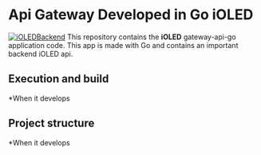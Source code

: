 # Api Gateway Developed in Go iOLED

[![iOLEDBackend](https://img.shields.io/badge/iOLED-Backend-%23783578.svg)](https://www.ioled.cl/)
This repository contains the **iOLED** gateway-api-go application code. This app is made with Go and contains an important backend iOLED api.

## Execution and build

\*When it develops

## Project structure

\*When it develops

<!-- The fundamental code of an application in React is in the **src** folder. Its structure is as follows: -->

<!-- - /src - index.js - /images - /actions - index.js - /reducers - index.js - deviceReducers.js - uiReducers.js - userReducer.js - /components - /Dashboard - Dashboard.js - DeviceList.js - Login.js - Navbar.js - SimpleBottom.js - /Device - AliasContainer.js - Device.js - DeviceMenu.js - PlotContainer.js - SliderContainer.js - StateContainer.js - TimerContainer.js -->
